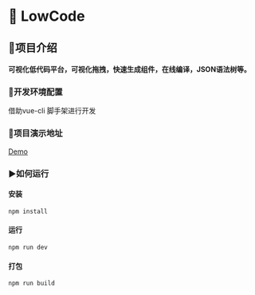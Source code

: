 # 🚩 LowCode 
## 📝项目介绍
#### 可视化低代码平台，可视化拖拽，快速生成组件，在线编译，JSON语法树等。

### 🔑开发环境配置

借助vue-cli 脚手架进行开发



### 📌项目演示地址

[Demo](https://leoyongyuan.github.io/YouthCamp-lowcode/dist/index.html#/)


### ▶如何运行

####  安装

```
npm install
```

#### 运行

```
npm run dev
```

#### 打包

```
npm run build
```
